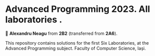# Advanced Programming 2023. All laboratories .

:adult: **Alexandru Neagu** from **2B2** (transferred from **2A6**).

This repository contains solutions for the first Six Laboratories, at the Advanced Programming subject. Faculty of Computer Science, Iași.
